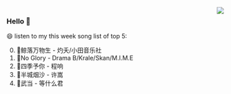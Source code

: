 <img align="right"  src="https://github-readme-stats.vercel.app/api/top-langs/?username=sohyunQVQ" />

### Hello 👋

😄 listen to my this week song list of top 5:

0. 🌈鲸落万物生 - 灼夭/小田音乐社
1. 🌈No Glory - Drama B/Krale/Skan/M.I.M.E
2. 🌈四季予你 - 程响
3. 🌈半城烟沙 - 许嵩
4. 🌈武当 - 等什么君

